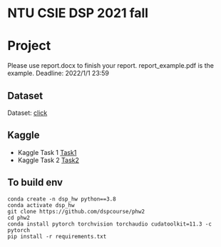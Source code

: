 # NTU CSIE DSP 2021 fall 
# Project

Please use report.docx to finish your report.
report_example.pdf is the example.
Deadline: 2022/1/1 23:59

## Dataset
Dataset: [click](https://drive.google.com/drive/folders/1ZN3yixI8rxzKN7ojMyWQo8_9T_DCt2C8)

## Kaggle
- Kaggle Task 1 [Task1](https://www.kaggle.com/c/ntu-dsp2021-part1)
- Kaggle Task 2 [Task2](https://www.kaggle.com/c/ntu-dsp2-2021-part2)

## To build env
```
conda create -n dsp_hw python==3.8 
conda activate dsp_hw 
git clone https://github.com/dspcourse/phw2
cd phw2
conda install pytorch torchvision torchaudio cudatoolkit=11.3 -c pytorch
pip install -r requirements.txt

```